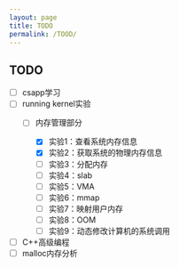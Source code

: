 ```yaml
---
layout: page
title: TODO
permalink: /TOOD/
---
```




## TODO

- [ ] csapp学习 
- [ ] running kernel实验
  - [ ] 内存管理部分

    - [x] 实验1：查看系统内存信息
    - [x] 实验2：获取系统的物理内存信息
    - [ ] 实验3：分配内存
    - [ ] 实验4：slab
    - [ ] 实验5：VMA
    - [ ] 实验6：mmap
    - [ ] 实验7：映射用户内存
    - [ ] 实验8：OOM
    - [ ] 实验9：动态修改计算机的系统调用

- [ ] C++高级编程
- [ ] malloc内存分析